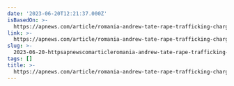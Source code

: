 ```yaml
---
date: '2023-06-20T12:21:37.000Z'
isBasedOn: >-
  https://apnews.com/article/romania-andrew-tate-rape-trafficking-charge-fb22c837027bf44ddf0316d46dfaf2b1?taid=64919417ef81bc00012d6879
link: >-
  https://apnews.com/article/romania-andrew-tate-rape-trafficking-charge-fb22c837027bf44ddf0316d46dfaf2b1?taid=64919417ef81bc00012d6879
slug: >-
  2023-06-20-httpsapnewscomarticleromania-andrew-tate-rape-trafficking-charge-fb22c837027bf44ddf0316d46dfaf2b1taid64919417ef81bc00012d6879
tags: []
title: >-
  https://apnews.com/article/romania-andrew-tate-rape-trafficking-charge-fb22c837027bf44ddf0316d46dfaf2b1?taid=64919417ef81bc00012d6879
---
```


